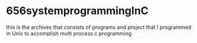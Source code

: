 # 656systemprogrammingInC
this is the archives that consists of programs and project that I programmed in Unix to accomplish multi process c programming
